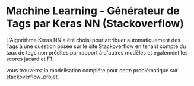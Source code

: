# Machine Learning - Générateur de Tags par Keras NN (Stackoverflow)

L'Algorithme  Keras NN a été choisi pour attribuer automatiquement des Tags à une question posée sur le site Stackoverflow en tenant compte du taux de tags non prédites par rapport à d'autres modèles et egalement les scores jacard et F1.

vous trouverez la modelisation compléte  pour cette problématique sur [stackoverflow_projet](https://github.com/nadia60550/stackoverflow_projet).
